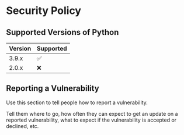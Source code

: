 # Security Policy

## Supported Versions of Python

| Version | Supported          |
| ------- | ------------------ |
| 3.9.x   | :white_check_mark: |
| 2.0.x   | :x:                |

## Reporting a Vulnerability

Use this section to tell people how to report a vulnerability.

Tell them where to go, how often they can expect to get an update on a
reported vulnerability, what to expect if the vulnerability is accepted or
declined, etc.
